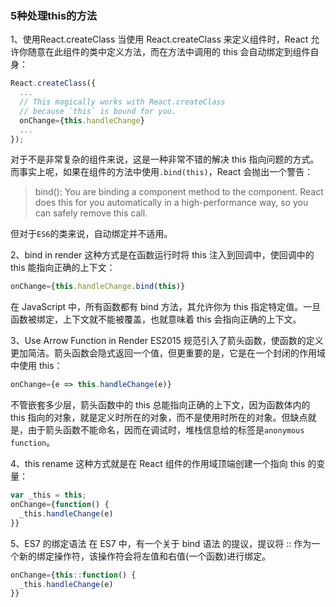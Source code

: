 ### 5种处理this的方法

1、使用React.createClass
当使用 React.createClass 来定义组件时，React 允许你随意在此组件的类中定义方法，而在方法中调用的 this 会自动绑定到组件自身：
```javascript
React.createClass({
  ...
  // This magically works with React.createClass
  // because `this` is bound for you.
  onChange={this.handleChange}
  ...
});
```
对于不是非常复杂的组件来说，这是一种非常不错的解决 this 指向问题的方式。而事实上呢，如果在组件的方法中使用`.bind(this)`，React 会抛出一个警告：
> bind(): You are binding a component method to the component. React does this for you automatically in a high-performance way, so you can safely remove this call.

但对于`ES6`的类来说，自动绑定并不适用。

2、bind in render
这种方式是在函数运行时将 this 注入到回调中，使回调中的 this 能指向正确的上下文：
```javascript
onChange={this.handleChange.bind(this)}
```
在 JavaScript 中，所有函数都有 bind 方法，其允许你为 this 指定特定值。一旦函数被绑定，上下文就不能被覆盖，也就意味着 this 会指向正确的上下文。

3、Use Arrow Function in Render
ES2015 规范引入了箭头函数，使函数的定义更加简洁。箭头函数会隐式返回一个值，但更重要的是，它是在一个封闭的作用域中使用 this：
```javascript
onChange={e => this.handleChange(e)}
```
不管嵌套多少层，箭头函数中的 this 总能指向正确的上下文，因为函数体内的 this 指向的对象，就是定义时所在的对象，而不是使用时所在的对象。但缺点就是，由于箭头函数不能命名，因而在调试时，堆栈信息给的标签是`anonymous function`。

4、this rename
这种方式就是在 React 组件的作用域顶端创建一个指向 this 的变量：
```javascript
var _this = this;
onChange={function() {
  _this.handleChange(e)
}}
```

5、ES7 的绑定语法
在 ES7 中，有一个关于 bind 语法 的提议，提议将 :: 作为一个新的绑定操作符，该操作符会将左值和右值(一个函数)进行绑定。
```javascript
onChange={this::function() {
  _this.handleChange(e)
}}
```
